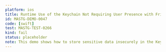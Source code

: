 ```yaml
---
platform: ios
title: Runtime Use of the Keychain Not Requiring User Presence with Frida
id: MASTG-DEMO-0047
code: [swift]
test: MASTG-TEST-0266
kind: fail
status: placeholder
note: This demo shows how to store sensitive data insecurely in the Keychain by not requiring user presence (e.g., biometrics).
---
```

